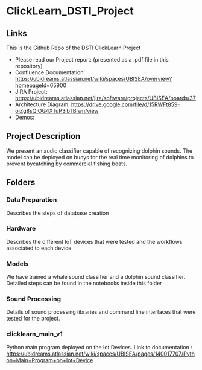 # ClickLearn_DSTI_Project
## Links

This is the Github Repo of the DSTI ClickLearn Project
- Please read our Project report: (presented as a .pdf file in this repository)
- Confluence Documentation: https://ubidreams.atlassian.net/wiki/spaces/UBISEA/overview?homepageId=65900
- JIRA Project: https://ubidreams.atlassian.net/jira/software/projects/UBISEA/boards/37
- Architecture Diagram: https://drive.google.com/file/d/15RWFt859-oiZg8sQIOG4XTuP3ibTBIwn/view
- Demos: 

## Project Description
We present an audio classifier capable of recognizing dolphin sounds. The model can be deployed on buoys for the real time monitoring of dolphins to prevent bycatching by commercial fishing boats.

## Folders

### Data Preparation

Describes the steps of database creation

### Hardware

Describes the different IoT devices that were tested and the workflows associated to each device

### Models

We have trained a whale sound classifier and a dolphin sound classifier. Detailed steps can be found in the notebooks inside this folder

### Sound Processing

Details of sound processing libraries and command line interfaces that were tested for the project.

### clicklearn_main_v1

Python main program deployed on the Iot Devices.
Link to documentation : https://ubidreams.atlassian.net/wiki/spaces/UBISEA/pages/140017707/Python+Main+Program+on+Iot+Device
